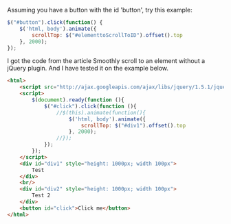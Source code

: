 
Assuming you have a button with the id 'button', try this example:
```javascript
$("#button").click(function() {
    $('html, body').animate({
        scrollTop: $("#elementtoScrollToID").offset().top
    }, 2000);
});
```
I got the code from the article Smoothly scroll to an element without a jQuery plugin. And I have tested it on the example below.
```html
<html>
    <script src="http://ajax.googleapis.com/ajax/libs/jquery/1.5.1/jquery.min.js"></script>
    <script>
        $(document).ready(function (){
            $("#click").click(function (){
                //$(this).animate(function(){
                    $('html, body').animate({
                        scrollTop: $("#div1").offset().top
                    }, 2000);
                //});
            });
        });
    </script>
    <div id="div1" style="height: 1000px; width 100px">
        Test
    </div>
    <br/>
    <div id="div2" style="height: 1000px; width 100px">
        Test 2
    </div>
    <button id="click">Click me</button>
</html>
```
